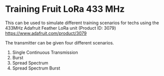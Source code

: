 # Training Fruit LoRa 433 MHz
This can be used to simulate different training scenarios for techs using the 433MHz Adafruit Feather LoRa unit (Product ID: 3079)
https://www.adafruit.com/product/3079

The transmitter can be given four different scenarios.
1. Single Continuous Transmission
2. Burst
3. Spread Spectrum
4. Spread Spectrum Burst
